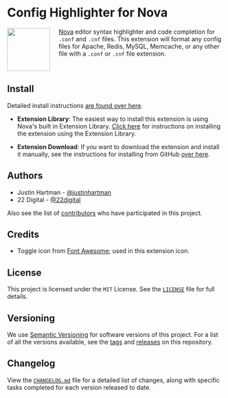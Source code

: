 # Config Highlighter for Nova

<img style="float:left;width:100px;height:auto;padding:0 20px 0 0;"
src="https://bit.ly/3er6C4J">

[Nova][nova] editor syntax highlighter and code completion for `.conf` and
`.cnf` files. This extension will format any config files for Apache, Redis,
MySQL, Memcache, or any other file with a `.conf` or `.cnf` file extension.

<div style="clear:both;"></div>

## Install

Detailed install instructions [are found over here][instructions].

- **Extension Library**: The easiest way to install this extension is using
  Nova's built in Extension Library. [Click here][install-nova] for
  instructions on installing the extension using the Extension Library.

- **Extension Download**: If you want to download the extension and install it
  manually, see the instructions for installing from GitHub
  [over here][install-github].

## Authors

- Justin Hartman - [@justinhartman][author-1]
- 22 Digital - [@22digital][author-2]

Also see the list of [contributors][contribs] who have participated in this
project.

## Credits

- Toggle icon from [Font Awesome][fa]; used in this extension icon.

## License

This project is licensed under the `MIT` License. See the [`LICENSE`][license]
file for full details.

## Versioning

We use [Semantic Versioning][semver] for software versions of this project.
For a list of all the versions available, see the [tags][tags] and
[releases][releases] on this repository.

## Changelog

View the [`CHANGELOG.md`][changelog] file for a detailed list of changes,
along with specific tasks completed for each version released to date.

[nova]: https://panic.com/nova/
[license]: https://github.com/justinhartman/nova-conf/blob/master/LICENSE.md
[issues]:  https://github.com/justinhartman/nova-conf/issues
[semver]: http://semver.org
[tags]:  https://github.com/justinhartman/nova-conf/tags
[releases]:  https://github.com/justinhartman/nova-conf/tags
[contribs]:  https://github.com/justinhartman/nova-conf/graphs/master
[latest]: https://github.com/justinhartman/nova-conf/releases/latest
[author-1]: https://github.com/justinhartman
[author-2]: https://22digital.co.za
[changelog]: https://github.com/justinhartman/nova-conf/blob/master/CHANGELOG.md
[fa]: https://fontawesome.com/
[instructions]: https://github.com/justinhartman/nova-conf/blob/master/INSTALL.md
[install-nova]: https://github.com/justinhartman/nova-conf/blob/master/INSTALL.md#install-from-extension-library
[install-github]: https://github.com/justinhartman/nova-conf/blob/master/INSTALL.md#install-from-github
